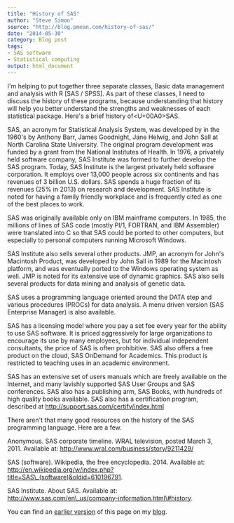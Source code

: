 ```yaml
---
title: "History of SAS"
author: "Steve Simon"
source: "http://blog.pmean.com/history-of-sas/"
date: "2014-05-30"
category: Blog post
tags:
- SAS software
- Statistical computing
output: html_document
---
```


I'm helping to put together three separate classes, Basic data
management and analysis with R \[SAS / SPSS\]. As part of these classes,
I need to discuss the history of these programs, because understanding
that history will help you better understand the strengths and
weaknesses of each statistical package. Here's a brief history
of<U+00A0>SAS.

<!---More--->

SAS, an acronym for Statistical Analysis System, was developed by in the
1960's by Anthony Barr, James Goodnight, Jane Helwig, and John Sall at
North Carolina State University. The original program development was
funded by a grant from the National Institutes of Health. In 1976, a
privately held software company, SAS Institute was formed to further
develop the SAS program. Today, SAS Institute is the largest privately
held software corporation. It employs over 13,000 people across six
continents and has revenues of 3 billion U.S. dollars. SAS spends a huge
fraction of its revenues (25% in 2013) on research and development. SAS
Institute is noted for having a family friendly workplace and is
frequently cited as one of the best places to work.

SAS was originally available only on IBM mainframe computers. In 1985,
the millions of lines of SAS code (mostly Pl/1, FORTRAN, and IBM
Assembler) were translated into C so that SAS could be ported to other
computers, but especially to personal computers running Microsoft
Windows.

SAS Institute also sells several other products. JMP, an acronym for
John's Macintosh Product, was developed by John Sall in 1989 for the
Macintosh platform, and was eventually ported to the Windows operating
system as well. JMP is noted for its extensive use of dynamic graphics.
SAS also sells several products for data mining and analysis of genetic
data.

SAS uses a programming language oriented around the DATA step and
various procedures (PROCs) for data analysis. A menu driven version (SAS
Enterprise Manager) is also available.

SAS has a licensing model where you pay a set fee every year for the
ability to use SAS software. It is priced aggressively for large
organizations to encourage its use by many employees, but for individual
independent consultants, the price of SAS is often prohibitive. SAS also
offers a free product on the cloud, SAS OnDemand for Academics. This
product is restricted to teaching uses in an academic environment.

SAS has an extensive set of users manuals which are freely available on
the Internet, and many lavishly supported SAS User Groups and SAS
conferences. SAS also has a publishing arm, SAS Books, with hundreds of
high quality books available. SAS also has a certification program,
described at <http://support.sas.com/certify/index.html>

There aren't that many good resources on the history of the SAS
programming language. Here are a few.

Anonymous. SAS corporate timeline. WRAL television, posted March 3,
2011. Available at: http://www.wral.com/business/story/9211429/

SAS (software). Wikipedia, the free encyclopedia. 2014. Available at:
http://en.wikipedia.org/w/index.php?title=SAS\_(software)&oldid=610196791.

SAS Institute. About SAS. Available at:
http://www.sas.com/en\_us/company-information.html\#history.

You can find an [earlier version][sim1] of this page on my [blog][sim2].

[sim1]: http://blog.pmean.com/history-of-sas/
[sim2]: http://blog.pmean.com